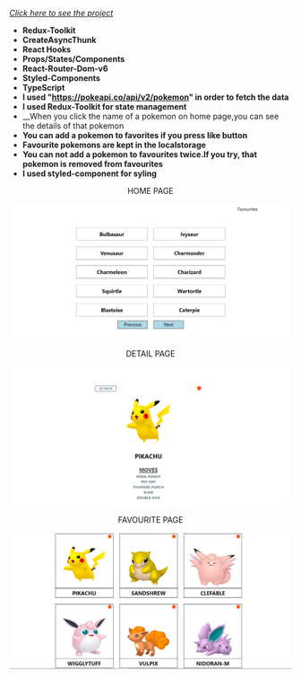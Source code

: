 *[Click here to see the project](https://simpsons-app-with-type-script.vercel.app/)*


- __Redux-Toolkit__<br/>
- __CreateAsyncThunk__<br/>
- __React Hooks__ <br/>
- __Props/States/Components__<br/>
- __React-Router-Dom-v6__<br/>
- __Styled-Components__<br/>
- __TypeScript__<br/>
- __I used "https://pokeapi.co/api/v2/pokemon" in order to fetch the data__<br/>
- __I used Redux-Toolkit for state management__<br/>
- __When you click the name of a pokemon on home page,you can see the details of that pokemon<br/>
- __You can add a pokemon to favorites if you press like button__<br/>
- __Favourite pokemons are kept in the localstorage__<br/>
- __You can not add a pokemon to favourites twice.If you try, that pokemon is removed from favourites__<br/>
- __I used styled-component for syling__<br/>


<p align="center">HOME PAGE</p>
<div align="center"><img src="https://github.com/MehmetCakir1/pokemonAppWithTypeScript/blob/master/pokemonHome.PNG"</div>
<p align="center">DETAIL PAGE</p>
<div align="center"><img src="https://github.com/MehmetCakir1/pokemonAppWithTypeScript/blob/master/pokemonDetail.PNG"</div>
<p align="center">FAVOURITE PAGE</p>
<div align="center"><img src="https://github.com/MehmetCakir1/pokemonAppWithTypeScript/blob/master/pokemonFavPage.PNG"</div>

